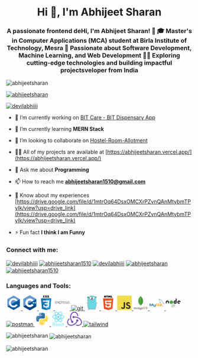 <h1 align="center">Hi 👋, I'm Abhijeet Sharan</h1>
<h3 align="center">A passionate frontend deHi, I'm Abhijeet Sharan! 👋 🎓 Master's in Computer Applications (MCA) student at Birla Institute of Technology, Mesra 🌟 Passionate about Software Development, Machine Learning, and Web Development 👨‍💻 Exploring cutting-edge technologies and building impactful projectsveloper from India</h3>

<p align="left"> <img src="https://komarev.com/ghpvc/?username=abhijeetsharan&label=Profile%20views&color=0e75b6&style=flat" alt="abhijeetsharan" /> </p>

<p align="left"> <a href="https://github.com/ryo-ma/github-profile-trophy"><img src="https://github-profile-trophy.vercel.app/?username=abhijeetsharan" alt="abhijeetsharan" /></a> </p>

<p align="left"> <a href="https://twitter.com/devilabhiiii" target="blank"><img src="https://img.shields.io/twitter/follow/devilabhiiii?logo=twitter&style=for-the-badge" alt="devilabhiiii" /></a> </p>

- 🔭 I’m currently working on [BIT Care - BIT Dispensary App](https://github.com/abhijeetsharan/Bit-Care)

- 🌱 I’m currently learning **MERN Stack**

- 👯 I’m looking to collaborate on [Hostel-Room-Allotment](https://github.com/abhijeetsharan/hostel-room-allotment)

- 👨‍💻 All of my projects are available at [https://abhijeetsharan.vercel.app/](https://abhijeetsharan.vercel.app/)

- 💬 Ask me about **Programming**

- 📫 How to reach me **abhijeetsharan1510@gmail.com**

- 📄 Know about my experiences [https://drive.google.com/file/d/1mtrOq64DsxOMCXrPZvnQAnMtybmTPyIk/view?usp=drive_link](https://drive.google.com/file/d/1mtrOq64DsxOMCXrPZvnQAnMtybmTPyIk/view?usp=drive_link)

- ⚡ Fun fact **I think I am Funny**

<h3 align="left">Connect with me:</h3>
<p align="left">
<a href="https://twitter.com/devilabhiiii" target="blank"><img align="center" src="https://raw.githubusercontent.com/rahuldkjain/github-profile-readme-generator/master/src/images/icons/Social/twitter.svg" alt="devilabhiiii" height="30" width="40" /></a>
<a href="https://linkedin.com/in/abhijeetsharan1510" target="blank"><img align="center" src="https://raw.githubusercontent.com/rahuldkjain/github-profile-readme-generator/master/src/images/icons/Social/linked-in-alt.svg" alt="abhijeetsharan1510" height="30" width="40" /></a>
<a href="https://instagram.com/devilabhiiii" target="blank"><img align="center" src="https://raw.githubusercontent.com/rahuldkjain/github-profile-readme-generator/master/src/images/icons/Social/instagram.svg" alt="devilabhiiii" height="30" width="40" /></a>
<a href="https://www.leetcode.com/abhijeetsharan" target="blank"><img align="center" src="https://raw.githubusercontent.com/rahuldkjain/github-profile-readme-generator/master/src/images/icons/Social/leet-code.svg" alt="abhijeetsharan" height="30" width="40" /></a>
<a href="https://auth.geeksforgeeks.org/user/abhijeetsharan1510" target="blank"><img align="center" src="https://raw.githubusercontent.com/rahuldkjain/github-profile-readme-generator/master/src/images/icons/Social/geeks-for-geeks.svg" alt="abhijeetsharan1510" height="30" width="40" /></a>
</p>

<h3 align="left">Languages and Tools:</h3>
<p align="left"> <a href="https://www.cprogramming.com/" target="_blank" rel="noreferrer"> <img src="https://raw.githubusercontent.com/devicons/devicon/master/icons/c/c-original.svg" alt="c" width="40" height="40"/> </a> <a href="https://www.w3schools.com/cpp/" target="_blank" rel="noreferrer"> <img src="https://raw.githubusercontent.com/devicons/devicon/master/icons/cplusplus/cplusplus-original.svg" alt="cplusplus" width="40" height="40"/> </a> <a href="https://www.w3schools.com/css/" target="_blank" rel="noreferrer"> <img src="https://raw.githubusercontent.com/devicons/devicon/master/icons/css3/css3-original-wordmark.svg" alt="css3" width="40" height="40"/> </a> <a href="https://expressjs.com" target="_blank" rel="noreferrer"> <img src="https://raw.githubusercontent.com/devicons/devicon/master/icons/express/express-original-wordmark.svg" alt="express" width="40" height="40"/> </a> <a href="https://git-scm.com/" target="_blank" rel="noreferrer"> <img src="https://www.vectorlogo.zone/logos/git-scm/git-scm-icon.svg" alt="git" width="40" height="40"/> </a> <a href="https://golang.org" target="_blank" rel="noreferrer"> <img src="https://raw.githubusercontent.com/devicons/devicon/master/icons/go/go-original.svg" alt="go" width="40" height="40"/> </a> <a href="https://www.w3.org/html/" target="_blank" rel="noreferrer"> <img src="https://raw.githubusercontent.com/devicons/devicon/master/icons/html5/html5-original-wordmark.svg" alt="html5" width="40" height="40"/> </a> <a href="https://developer.mozilla.org/en-US/docs/Web/JavaScript" target="_blank" rel="noreferrer"> <img src="https://raw.githubusercontent.com/devicons/devicon/master/icons/javascript/javascript-original.svg" alt="javascript" width="40" height="40"/> </a> <a href="https://www.mongodb.com/" target="_blank" rel="noreferrer"> <img src="https://raw.githubusercontent.com/devicons/devicon/master/icons/mongodb/mongodb-original-wordmark.svg" alt="mongodb" width="40" height="40"/> </a> <a href="https://www.mysql.com/" target="_blank" rel="noreferrer"> <img src="https://raw.githubusercontent.com/devicons/devicon/master/icons/mysql/mysql-original-wordmark.svg" alt="mysql" width="40" height="40"/> </a> <a href="https://nodejs.org" target="_blank" rel="noreferrer"> <img src="https://raw.githubusercontent.com/devicons/devicon/master/icons/nodejs/nodejs-original-wordmark.svg" alt="nodejs" width="40" height="40"/> </a> <a href="https://postman.com" target="_blank" rel="noreferrer"> <img src="https://www.vectorlogo.zone/logos/getpostman/getpostman-icon.svg" alt="postman" width="40" height="40"/> </a> <a href="https://www.python.org" target="_blank" rel="noreferrer"> <img src="https://raw.githubusercontent.com/devicons/devicon/master/icons/python/python-original.svg" alt="python" width="40" height="40"/> </a> <a href="https://reactjs.org/" target="_blank" rel="noreferrer"> <img src="https://raw.githubusercontent.com/devicons/devicon/master/icons/react/react-original-wordmark.svg" alt="react" width="40" height="40"/> </a> <a href="https://redux.js.org" target="_blank" rel="noreferrer"> <img src="https://raw.githubusercontent.com/devicons/devicon/master/icons/redux/redux-original.svg" alt="redux" width="40" height="40"/> </a> <a href="https://tailwindcss.com/" target="_blank" rel="noreferrer"> <img src="https://www.vectorlogo.zone/logos/tailwindcss/tailwindcss-icon.svg" alt="tailwind" width="40" height="40"/> </a> </p>

<p><img align="left" src="https://github-readme-stats.vercel.app/api/top-langs?username=abhijeetsharan&show_icons=true&locale=en&layout=compact" alt="abhijeetsharan" /></p>

<p>&nbsp;<img align="center" src="https://github-readme-stats.vercel.app/api?username=abhijeetsharan&show_icons=true&locale=en" alt="abhijeetsharan" /></p>

<p><img align="center" src="https://github-readme-streak-stats.herokuapp.com/?user=abhijeetsharan&" alt="abhijeetsharan" /></p>
